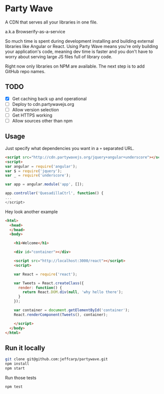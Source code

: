 # Party Wave

A CDN that serves all your libraries in one file.

a.k.a Browserify-as-a-service

So much time is spent during development installing and building external libraries like Angular or React. Using Party Wave means you're only building your application's code, meaning dev time is faster and you don't have to worry about serving large JS files full of library code.

Right now only libraries on NPM are available. The next step is to add GitHub repo names.

## TODO

- [x] Get caching back up and operational
- [ ] Deploy to cdn.partywavejs.org
- [ ] Allow version selection
- [ ] Get HTTPS working
- [ ] Allow sources other than npm

## Usage

Just specify what dependencies you want in a `+` separated URL.

```html
<script src="http://cdn.partywavejs.org/jquery+angular+underscore"></script>
<script>
var angular = require('angular');
var $ = require('jquery');
var _ = require('underscore');

var app = angular.module('app', []);

app.controller('QuesadillaCtrl', function() {
...
</script>
```

Hey look another example

```html
<html>
  <head>
  </head>
  <body>

    <h1>Welcome</h1>

    <div id="container"></div>

    <script src="http://localhost:3000/react"></script>
    <script>

    var React = require('react');

    var Tweets = React.createClass({
      render: function() {
        return React.DOM.div(null, 'why hello there');
      }
    });

    var container = document.getElementById('container');
    React.renderComponent(Tweets(), container);

    </script>
  </body>
</html>
```

## Run it locally

```bash
git clone git@github.com:jeffcarp/partywave.git
npm install
npm start
```

Run those tests

```bash
npm test 
```
